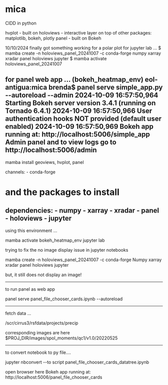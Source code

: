 # mica
CIDD in python

hvplot - built on holoviews - interactive layer on top of other packages: matplotlib, bokeh, plotly
panel  - built on Bokeh

10/10/2024 
finally got something working for a polar plot
for jupyter lab ...
$ mamba create -n holoviews_panel_20241007 -c conda-forge numpy xarray xradar panel holoviews jupyter 
$ mamba activate holoviews_panel_20241007

for panel web app ...
(bokeh_heatmap_env) eol-antigua:mica brenda$ panel serve simple_app.py  --autoreload --admin
2024-10-09 16:57:50,964 Starting Bokeh server version 3.4.1 (running on Tornado 6.4.1)
2024-10-09 16:57:50,966 User authentication hooks NOT provided (default user enabled)
2024-10-09 16:57:50,969 Bokeh app running at: http://localhost:5006/simple_app
Admin panel and to view logs go to http://localhost:5006/admin
-------


mamba install geoviews, hvplot, panel


channels:
    - conda-forge 
# and the packages to install
dependencies:
    - numpy
    - xarray
    - xradar
    - panel
    - holoviews
    - jupyter
----

using this environment ...

mamba activate bokeh_heatmap_env
jupyter lab

trying to fix the no image display issue in jupyter notebooks

mamba create
-n holoviews_panel_20241007
-c conda-forge
Numpy xarray xradar panel holoviews jupyter

but, it still does not display an image!

-----

to run panel as web app

 panel serve panel_file_chooser_cards.ipynb --autoreload

----

fetch data ...

  /scr/cirrus3/rsfdata/projects/precip

corresponding images are here
  $PROJ_DIR/images/spol_moments/qc1/v1.0/20220525

---

to convert notebook to py file....

jupyter nbconvert --to script panel_file_chooser_cards_datatree.ipynb 

open browser here 
Bokeh app running at: http://localhost:5006/panel_file_chooser_cards

